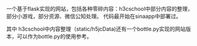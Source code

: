 一个基于flask实现的网站，包括各种零碎内容：h3cschool中部分内容的整理，部分小游戏，部分资源、微信公知处理。
代码最开始在sinaapp中部署过。

其中 h3cschool中内容整理（static/h5jcData)还有一个bottle.py实现的网站版本，可以作为bottle.py的使用参考。